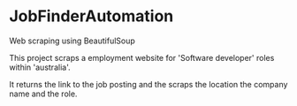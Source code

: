 # JobFinderAutomation
Web scraping using BeautifulSoup

This project scraps a employment website for 'Software developer' roles within 'australia'.

It returns the link to the job posting and the scraps the location the company name and the role.
